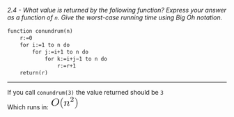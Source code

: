*2.4 - What value is returned by the following function? Express your answer as a function of `n`. Give the worst-case running time using Big Oh notation.*  
```
function conundrum(n)
	r:=0
	for i:=1 to n do
		for j:=i+1 to n do
			for k:=i+j−1 to n do
				r:=r+1
	return(r)
```
***
If you call `conundrum(3)` the value returned should be `3`  
Which runs in: ![equation](https://github.com/jonathantorres/bookshelf/blob/master/adm/ch2/img/2-4.png)
